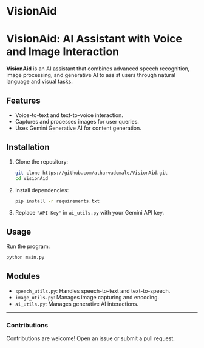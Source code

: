 # VisionAid
# VisionAid: AI Assistant with Voice and Image Interaction

**VisionAid** is an AI assistant that combines advanced speech recognition, image processing, and generative AI to assist users through natural language and visual tasks.

## Features
- Voice-to-text and text-to-voice interaction.
- Captures and processes images for user queries.
- Uses Gemini Generative AI for content generation.

## Installation
1. Clone the repository:
   ```bash
   git clone https://github.com/atharvadomale/VisionAid.git
   cd VisionAid
   ```

2. Install dependencies:
   ```bash
   pip install -r requirements.txt
   ```

3. Replace `"API Key"` in `ai_utils.py` with your Gemini API key.

## Usage
Run the program:
```bash
python main.py
```

## Modules
- `speech_utils.py`: Handles speech-to-text and text-to-speech.
- `image_utils.py`: Manages image capturing and encoding.
- `ai_utils.py`: Manages generative AI interactions.

---

### Contributions
Contributions are welcome! Open an issue or submit a pull request.

